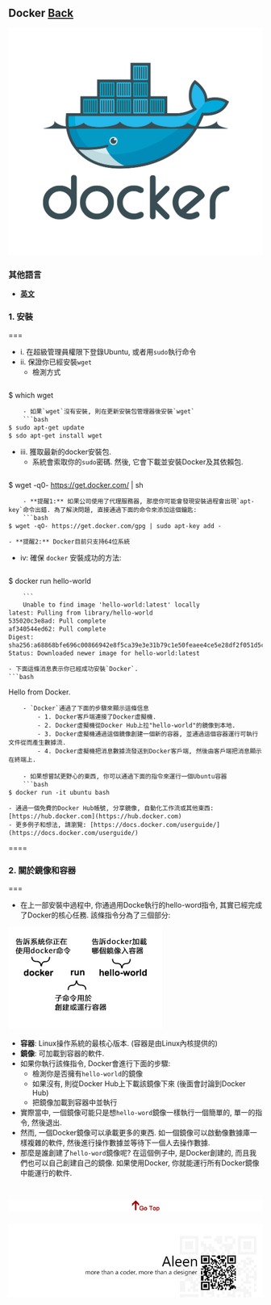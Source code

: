 ## Docker	[Back](./../summary.md)

<img src="./logo.png" title="Docker" alt="Docker" >

### 其他語言

- [**英文**](./en.md)

### 1. 安裝
===

- i. 在超級管理員權限下登錄Ubuntu, 或者用`sudo`執行命令
- ii. 保證你已經安裝`wget`
	- 檢測方式
	```bash
$ which wget
```
	- 如果`wget`沒有安裝, 則在更新安裝包管理器後安裝`wget`
	```bash
$ sudo apt-get update
$ sdo apt-get install wget
```

- iii. 獲取最新的docker安裝包.
	- 系統會索取你的`sudo`密碼. 然後, 它會下載並安裝Docker及其依賴包.
	```bash
$ wget -q0- https://get.docker.com/ | sh
```
	- **提醒1:** 如果公司使用了代理服務器, 那麼你可能會發現安裝過程會出現`apt-key`命令出錯. 為了解決問題, 直接通過下面的命令來添加這個鑰匙:
	```bash
$ wget -qO- https://get.docker.com/gpg | sudo apt-key add -
```
	- **提醒2:** Docker目前只支持64位系統

- iv: 確保 `docker` 安裝成功的方法:

	```bash
$ docker run hello-world
```
	```
	Unable to find image 'hello-world:latest' locally
latest: Pulling from library/hello-world
535020c3e8ad: Pull complete
af340544ed62: Pull complete
Digest: sha256:a68868bfe696c00866942e8f5ca39e3e31b79c1e50feaee4ce5e28df2f051d5c
Status: Downloaded newer image for hello-world:latest
```
	- 下面這條消息表示你已經成功安裝`Docker`.
	```bash
Hello from Docker.
```
	- `Docker`通過了下面的步驟來顯示這條信息
 		- 1. Docker客戶端連接了Docker虛擬機.
 		- 2. Docker虛擬機從Docker Hub上拉"hello-world"的鏡像到本地.
 		- 3. Docker虛擬機通過這個鏡像創建一個新的容器, 並通過這個容器運行可執行文件從而產生數據流.
 		- 4. Docker虛擬機把消息數據流發送到Docker客戶端, 然後由客戶端把消息顯示在終端上.

	- 如果想嘗試更野心的東西, 你可以通過下面的指令來運行一個Ubuntu容器
	```bash 
$ docker run -it ubuntu bash
```
	- 通過一個免費的Docker Hub帳號, 分享鏡像, 自動化工作流或其他東西: [https://hub.docker.com](https://hub.docker.com)
	- 更多例子和想法, 請瀏覽: [https://docs.docker.com/userguide/](https://docs.docker.com/userguide/)


====

### 2. 關於鏡像和容器

===

- 在上一部安裝中過程中, 你通過用Docke執行的hello-word指令, 其實已經完成了Docker的核心任務. 該條指令分為了三個部分:

<img src="./container_explainer_zn.png" alt="docker_explainer">

- **容器**: Linux操作系統的最核心版本. (容器是由Linux內核提供的)
- **鏡像**: 可加載到容器的軟件.
- 如果你執行該條指令, Docker會進行下面的步驟:
	- 檢測你是否擁有`hello-world`的鏡像
	- 如果沒有, 則從Docker Hub上下載該鏡像下來 (後面會討論到Docker Hub)
	- 把鏡像加載到容器中並執行
- 實際當中, 一個鏡像可能只是想`hello-word`鏡像一樣執行一個簡單的, 單一的指令, 然後退出.
- 然而, 一個Docker鏡像可以承載更多的東西. 如一個鏡像可以啟動像數據庫一樣複雜的軟件, 然後進行操作數據並等待下一個人去操作數據.
- 那麼是誰創建了`hello-word`鏡像呢? 在這個例子中, 是Docker創建的, 而且我們也可以自己創建自己的鏡像. 如果使用Docker, 你就能運行所有Docker鏡像中能運行的軟件.


<a href="#" style="left:200px;"><img src="./../../pic/gotop.png"></a>
=====
<a href="http://aleen42.github.io/" target="_blank" ><img src="./../../pic/tail.gif"></a>
